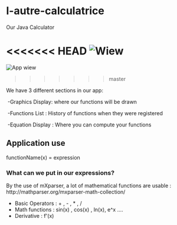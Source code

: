 # l-autre-calculatrice

Our Java Calculator

<<<<<<< HEAD
![Wiew](D:\JavaWorkspace\l-autre-calculatrice\Untitled.png)
=======
![App wiew](Untilted.png)
>>>>>>> master

We have 3 different sections in our app:

​	-Graphics Display: where our functions will be drawn

​	-Functions List : History of functions when they were registered

​	-Equation Display : Where you can compute your functions

<h2>Application use</h2>
functionName(x) = expression

<h3>What can we put in our expressions?</h3>
By the use of mXparser, a lot of mathematical functions are usable :  http://mathparser.org/mxparser-math-collection/ 

- Basic Operators : + , - , * , /
- Math functions : sin(x) , cos(x) , ln(x), e^x ....
- Derivative : f'(x)

